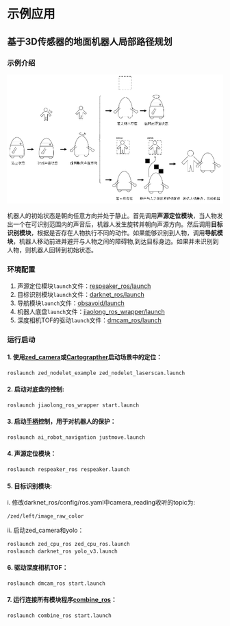 # 示例应用

## 基于3D传感器的地面机器人局部路径规划
### 示例介绍
![示例介绍](https://github.com/jixingwu/combine/blob/master/example.png)

机器人的初始状态是朝向任意方向并处于静止。首先调用**声源定位模块**，当人物发出一个在可识别范围内的声音后，机器人发生旋转并朝向声源方向。然后调用**目标识别模块**，根据是否存在人物执行不同的动作。如果能够识别到人物，调用**导航模块**，机器人移动前进并避开与人物之间的障碍物,到达目标身边。如果并未识别到人物，则机器人回转到初始状态。

### 环境配置
1. 声源定位模块`launch`文件：[respeaker_ros/launch](https://github.com/furushchev/respeaker_ros/tree/master/launch)
2. 目标识别模块`launch`文件：[darknet_ros/launch](https://github.com/leggedrobotics/darknet_ros/tree/master/darknet_ros/launch)
3. 导航模块`launch`文件：[obsavoid/launch](https://github.com/jixingwu/obsavoid/tree/master/obsavoid/launch)
4. 机器人底盘`launch`文件：[jiaolong_ros_wrapper/launch](https://github.com/NLS-SJTU/jiaolong_ros_wrapper/tree/master/launch)
5. 深度相机TOF的驱动`launch`文件：[dmcam_ros/launch](https://github.com/smarttofsdk/SDK/tree/master/ros/src/dmcam_ros/launch)

### 运行启动
#### 1. 使用[zed_camera](http://192.168.22.201/software/sensors/ai_robot_sensors/startup.html#zed-camera)或[Cartograpther](http://192.168.22.201/software/localization/cartographer/startup.html#id3)启动场景中的定位：
```bash
roslaunch zed_nodelet_example zed_nodelet_laserscan.launch
```
#### 2. 启动对底盘的控制:
```bash
roslaunch jiaolong_ros_wrapper start.launch
```
#### 3. 启动[手柄](http://192.168.22.201/software/navigation/startup.html#id8)控制，用于对机器人的保护：
```bash
roslaunch ai_robot_navigation justmove.launch
```
#### 4. 声源定位模块：
```bash
roslaunch respeaker_ros respeaker.launch
```
#### 5. 目标识别模块:
  i. 修改darknet_ros/config/ros.yaml中camera_reading收听的topic为:
```bash
/zed/left/image_raw_color
```
  ii. 启动zed_camera和yolo：
```bash
roslaunch zed_cpu_ros zed_cpu_ros.launch
roslaunch darknet_ros yolo_v3.launch
```
#### 6. 驱动深度相机TOF：
```bash
roslaunch dmcam_ros start.launch
```
#### 7. 运行连接所有模块程序[combine_ros](https://github.com/jixingwu/combine/tree/master/combine_ros)：
```bash
roslaunch combine_ros start.launch
```
